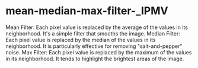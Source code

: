 # mean-median-max-filter-_IPMV
Mean Filter: Each pixel value is replaced by the average of the values in its neighborhood. It's a simple filter that smooths the image.
Median Filter: Each pixel value is replaced by the median of the values in its neighborhood. It is particularly effective for removing "salt-and-pepper" noise.
Max Filter: Each pixel value is replaced by the maximum of the values in its neighborhood. It tends to highlight the brightest areas of the image.
